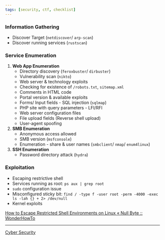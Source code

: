```yaml
---
tags: [security, ctf, checklist]
---
```


### Information Gathering

- Discover Target (`netdiscover`/ `arp-scan`)
- Discover running services (`rustscan`)

### Service Enumeration

1. **Web App Enumeration**
	- Directory discovery (`feroxbuster`/ `dirbuster`)
	- Vulnerability scan (`nikto`)
	- Web server & technology exploits
	- Checking for existence of `/robots.txt`, `sitemap.xml`
	- Comments in HTML code
	- Portal version & available exploits
	- Forms/ Input fields - SQL injection (`sqlmap`)
	- PHP site with query parameters - LFI/RFI
	- Web server configuration files
	- File upload fields (Reverse shell upload)
	- User-agent spoofing
1. **SMB Enumeration**
	- Anonymous access allowed
	- SMB version (`msfconsole`)
	- Enumeration - share & user names (`smbclient`/ `nmap`/ `enum4linux`)
2. **SSH Enumeration**
	- Password directory attack (`hydra`)

### Exploitation

- Escaping restrictive shell
- Services running as root: `ps aux | grep root`
- `sudo` configuration issue
- Misconfigured sticky bit: `find / -type f -user root -perm -4000 -exec ls -lah {} + 2> /dev/null`
- Kernel exploits

[How to Escape Restricted Shell Environments on Linux « Null Byte :: WonderHowTo](https://null-byte.wonderhowto.com/how-to/escape-restricted-shell-environments-linux-0341685/)

---

[Cyber Security](Cyber%20Security.md)
